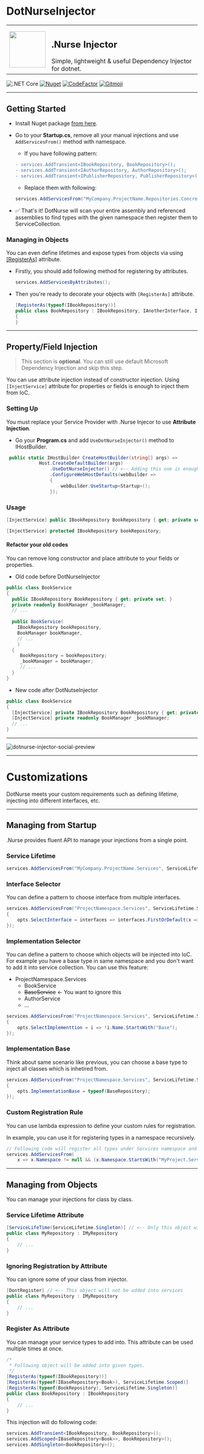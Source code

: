 # DotNurseInjector

<table border="0">
<tr>
<td> <img width="95" src="https://raw.githubusercontent.com/enisn/DotNurseInjector/master/art/dotnurse-icon.png" /> </td>

<td>
<h2>.Nurse Injector</h2>
Simple, lightweight & useful Dependency Injector for dotnet.
 </td>
</tr>
</table>


![.NET Core](https://github.com/enisn/DotNurseInjector/workflows/.NET%20Core/badge.svg)
<a href="https://www.nuget.org/packages/DotNurse.Injector/">
 <img alt="Nuget" src="https://img.shields.io/nuget/v/DotNurse.Injector?logo=nuget&style=flat-square"></a>
<a href="https://www.codefactor.io/repository/github/enisn/dotnurseinjector">
 <img src="https://www.codefactor.io/repository/github/enisn/dotnurseinjector/badge" alt="CodeFactor" /></a>
<a href="https://gitmoji.carloscuesta.me">
  <img src="https://img.shields.io/badge/gitmoji-%20😜%20😍-FFDD67.svg?style=flat-square" alt="Gitmoji"></a>

---

## Getting Started

- Install Nuget package [from here](https://www.nuget.org/packages/DotNurse.Injector.AspNetCore/).

- Go to your **Startup.cs**, remove all your manual injections and use `AddServicesFrom()` method with namespace.

  - If you have following pattern:
  ```diff
  - services.AddTransient<IBookRepository, BookRepository>();
  - services.AddTransient<IAuthorRepository, AuthorRepository>();
  - services.AddTransient<IPublisherRepository, PublisherRepository>();
  ```
  
  - Replace them with following:

  ```csharp
  services.AddServicesFrom("MyCompany.ProjectName.Repositories.Concrete"); // <-- Your implementations namespace.
  ```

- ✅ That's it! DotNurse will scan your entire assembly and referenced assemblies to find types with the given namespace then register them to ServiceCollection.

### Managing in Objects
You can even define lifetimes and expose types from objects via using [[RegisterAs]](#register-as-attribute) attribute.

- Firstly, you should add following method for registering by attributes.
  ```csharp
  services.AddServicesByAttributes();
  ```
- Then you're ready to decorate your objects with `[RegisterAs]` attribute.
  ```csharp
  [RegisterAs(typeof(IBookRepository))]
  public class BookRepository : IBookRepository, IAnotherInterface, IYetAnothetInterface
  {
  }
  ```

***

## Property/Field Injection
> This section is **optional**. You can still use default Microsoft Dependency Injection and skip this step.

You can use attribute injection instead of constructor injection. Using `[InjectService]` attribute for properties or fields is enough to inject them from IoC.

### Setting Up

You must replace your Service Provider with .Nurse Injecor to use **Attribute Injection**.

- Go your **Program.cs** and add `UseDotNurseInjector()` method to IHostBuilder.

```csharp
 public static IHostBuilder CreateHostBuilder(string[] args) =>
            Host.CreateDefaultBuilder(args)
                .UseDotNurseInjector() // <-- Adding this one is enough!
                .ConfigureWebHostDefaults(webBuilder =>
                {
                    webBuilder.UseStartup<Startup>();
                });
```


### Usage
```csharp
[InjectService] public IBookRepository BookRepository { get; private set; }
```

```csharp
[InjectService] protected IBookRepository bookRepository;
```

#### Refactor your old codes
You can remove long constructor and place attribute to your fields or properties.

- Old code before DotNurseInjector
```csharp
public class BookService 
{
  public IBookRepository BookRepository { get; private set; }
  private readonly BookManager _bookManager;
  // ...
  
  public BookService(
    IBookRepository bookRepository,
    BookManager bookManager,
    // ... 
    )
  {
     BookRepository = bookRepository;
     _bookManager = bookManager;
     // ...
  }
}
```

- New code after DotNutseInjector
```csharp
public class BookService 
{
  [InjectService] private IBookRepository BookRepository { get; private set; }
  [InjectService] private readonly BookManager _bookManager;
  // ...
}
```

***

<img src="https://raw.githubusercontent.com/enisn/DotNurseInjector/master/art/dotnurse-github.png" alt="dotnurse-injector-social-preview" />

***

# Customizations

DotNurse meets your custom requirements such as defining lifetime, injecting into different interfaces, etc.

***

## Managing from Startup
.Nurse provides fluent API to manage your injections from a single point.

### Service Lifetime

```csharp
services.AddServicesFrom("MyCompany.ProjectName.Services", ServiceLifetime.Scoped);
```

### Interface Selector
You can define a pattern to choose interface from multiple interfaces.

```csharp
services.AddServicesFrom("ProjectNamespace.Services", ServiceLifetime.Scoped, opts =>
{
    opts.SelectInterface = interfaces => interfaces.FirstOrDefault(x => x.Name.EndsWith("Repository"));
});
```

### Implementation Selector
You can define a pattern to choose which objects will be injected into IoC. For example you have a base type in same namespace and you don't want to add it into service collection. You can use this feature:

- ProjectNamespace.Services
  - BookService
  - ~~BaseService~~  <- You want to ignore this
  - AuthorService
  - ...
 
```csharp
services.AddServicesFrom("ProjectNamespace.Services", ServiceLifetime.Scoped, opts =>
{
    opts.SelectImplementtion = i => !i.Name.StartsWith("Base");
});
```

### Implementation Base
Think about same scenario like previous, you can choose a base type to inject all classes which is inhetired from.

```csharp
services.AddServicesFrom("ProjectNamespace.Services", ServiceLifetime.Scoped, opts =>
{
    opts.ImplementationBase = typeof(BaseRepository);
});
```

### Custom Registration Rule
You can use lambda expression to define your custom rules for registration. 

In example, you can use it for registering types in a namespace recursively.
```csharp
// Following code will register all types under Services namespace and sub-namespaces too.
services.AddServicesFrom(
    x => x.Namespace != null && (x.Namespace.StartsWith("MyProject.Services"));
```

*** 

## Managing from Objects

You can manage your injections for class by class.

### Service Lifetime Attribute

```csharp
[ServiceLifeTime(ServiceLifetime.Singleton)] // <-- Only this object will be Singleton.
public class MyRepository : IMyRepository
{
    // ...
}
```

### Ignoring Registration by Attribute
You can ignore some of your class from injector.

```csharp
[DontRegister] // <-- This object will not be added into services
public class MyRepository : IMyRepository
{
    // ...
}
```

### Register As Attribute
You can manage your service types to add into. This attribute can be used multiple times at once.

```csharp
/* 
 * Following object will be added into given types.
 */
[RegisterAs(typeof(IBookRepository))]
[RegisterAs(typeof(IBaseRepository<Book>), ServiceLifetime.Scoped)]
[RegisterAs(typeof(BookRepository), ServiceLifetime.Singleton)]
public class BookRepository : IBookRepository
{
    // ...
}
```
This injection will do following code:

```csharp
services.AddTransient<IBookRepository, BookRepository>();
services.AddScoped<IBaseRepository<Book>>, BookRepository>();
services.AddSingleton<BookRepository>();
```
